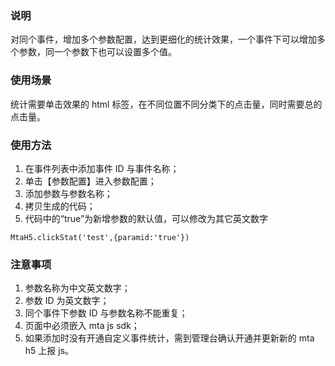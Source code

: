 ### 说明
对同个事件，增加多个参数配置，达到更细化的统计效果，一个事件下可以增加多个参数，同一个参数下也可以设置多个值。
### 使用场景
统计需要单击效果的 html 标签，在不同位置不同分类下的点击量，同时需要总的点击量。

### 使用方法
1. 在事件列表中添加事件 ID 与事件名称；
2. 单击【参数配置】进入参数配置；
3. 添加参数与参数名称；
4. 拷贝生成的代码；
5. 代码中的“true”为新增参数的默认值，可以修改为其它英文数字
```
MtaH5.clickStat('test',{paramid:'true'})
```

### 注意事项
1. 参数名称为中文英文数字；
2. 参数 ID 为英文数字；
3. 同个事件下参数 ID 与参数名称不能重复；
4. 页面中必须嵌入 mta js sdk；
5. 如果添加时没有开通自定义事件统计，需到管理台确认开通并更新新的 mta h5 上报 js。